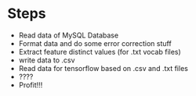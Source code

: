 # Steps

* Read data of MySQL Database
* Format data and do some error correction stuff
* Extract feature distinct values (for .txt vocab files)
* write data to .csv
* Read data for tensorflow based on .csv and .txt files
* ????
* Profit!!!
